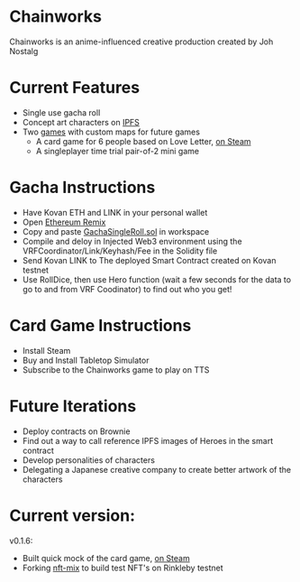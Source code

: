 # Chainworks
Chainworks is an anime-influenced creative production created by Joh Nostalg

# Current Features
- Single use gacha roll
- Concept art characters on [IPFS](https://ipfs.io/ipfs/QmZAMCQxjeSu2JH1n6DtDXXm3zJJ82t7HCxCSWq5XwQwvq)
- Two [games](https://ipfs.io/ipfs/QmbPAhB2Q7YypR5aGVSdY1FsTMZpgB8J5wLUnViU62J8xc) with custom maps for future games
  - A card game for 6 people based on Love Letter, [on Steam](https://steamcommunity.com/sharedfiles/filedetails/?id=2555849128)
  - A singleplayer time trial pair-of-2 mini game 

# Gacha Instructions
- Have Kovan ETH and LINK in your personal wallet
- Open [Ethereum Remix](https://remix.ethereum.org/)
- Copy and paste [GachaSingleRoll.sol](https://github.com/JohNostalg/Chainworks/blob/main/contracts/GachaSingleRoll.sol) in workspace 
- Compile and deloy in Injected Web3 environment using the VRFCoordinator/Link/Keyhash/Fee in the Solidity file
- Send Kovan LINK to The deployed Smart Contract created on Kovan testnet
- Use RollDice, then use Hero function (wait a few seconds for the data to go to and from VRF Coodinator) to find out who you get!

# Card Game Instructions
- Install Steam
- Buy and Install Tabletop Simulator
- Subscribe to the Chainworks game to play on TTS

# Future Iterations
- Deploy contracts on Brownie
- Find out a way to call reference IPFS images of Heroes in the smart contract
- Develop personalities of characters
- Delegating a Japanese creative company to create better artwork of the characters

# Current version:
v0.1.6:
- Built quick mock of the card game, [on Steam](https://steamcommunity.com/sharedfiles/filedetails/?id=2555849128)
- Forking [nft-mix](https://github.com/brownie-mix/nft-mix) to build test NFT's on Rinkleby testnet

